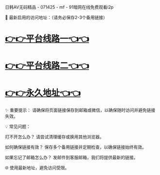 日韩AV无码精品 - 071425 - mf - 91暗网在线免费观看i2p

🌟 最新启用的访问地址：（请务必保存2-3个备用链接）

# [👉👉平台线路一👈👈](https://za52.run)
# [👉👉平台线路二👈👈](https://za53.run)
# [👉👉永久地址👈👈](https://za51.run)

✨ 重要提示：
请确保将页面链接保存到邮箱或微信，以确保随时访问并避免链接失效。

💡 常见问题：

打不开怎么办？
请尝试清理缓存或换用其他浏览器。

如何确保链接有效？
保存多个备用链接并定期检查，以确保链接始终有效。

如果忘记了邮箱怎么办？
发邮件到客服邮箱，我们将提供最新的链接。

🌐 使用最新地址，避免访问受限。
